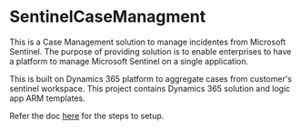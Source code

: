 # SentinelCaseManagment

This is a Case Management solution to manage incidentes from Microsoft Sentinel. The purpose of providing solution is to enable enterprises to have a platform to manage Microsoft Sentinel on a single application. 

This is built on Dynamics 365 platform to aggregate cases from customer's sentinel workspace. This project contains Dynamics 365 solution and logic app ARM templates. 

Refer the doc [here](https://github.com/RakeshCharla/SentinelCaseManagment/blob/main/CaseManagementForSentinel.pptx) for the steps to setup.
